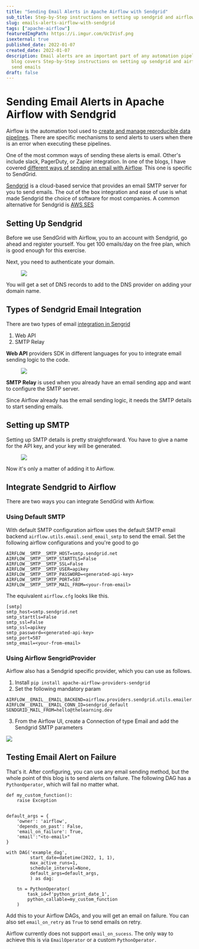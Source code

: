 ```yaml
---
title: "Sending Email Alerts in Apache Airflow with Sendgrid"
sub_title: Step-by-Step instructions on setting up sendgrid and airflow to send emails
slug: emails-alerts-airflow-with-sendgrid
tags: ["apache-airflow"]
featuredImgPath: https://i.imgur.com/UcIVisf.png
isexternal: true
published_date: 2022-01-07
created_date: 2022-01-07
description: Email alerts are an important part of any automation pipeline. The
  blog covers Step-by-Step instructions on setting up sendgrid and airflow to
  send emails
draft: false
---
```

#  Sending Email Alerts in Apache Airflow with Sendgrid

Airflow is the automation tool used to [create and manage reproducible data pipelines](/blog/apache-airflow-introduction/). There are specific mechanisms to send alerts to users when there is an error when executing these pipelines.

One of the most common ways of sending these alerts is email. Other's include slack, PagerDuty, or Zapier integration. In one of the blogs, I have covered [different ways of sending an email with Airflow](/blog/sending-emails-from-airflow/). This one is specific to SendGrid.

[Sendgrid](https://sendgrid.com/) is a cloud-based service that provides an email SMTP server for you to send emails. The out of the box integration and ease of use is what made Sendgrid the choice of software for most companies. A common alternative for Sendgrid is [AWS SES](https://aws.amazon.com/ses/)

## Setting Up Sendgrid

Before we use SendGrid with Airflow, you to an account with Sendgrid, go ahead and register yourself. You get 100 emails/day on the free plan, which is good enough for this exercise.

Next, you need to authenticate your domain. 

<figure>

[![](https://i.imgur.com/t4tNUkM.png)](https://docs.sendgrid.com/ui/account-and-settings/how-to-set-up-domain-authentication#setting-up-domain-authentication)

</figure>

You will get a set of DNS records to add to the DNS provider on adding your domain name.

## Types of Sendgrid Email Integration

There are two types of email [integration in Sengrid](https://app.sendgrid.com/guide/integrate) 

1. Web API
2. SMTP Relay

**Web API** providers SDK in different languages for you to integrate email sending logic to the code. 

<figure>

![](https://i.imgur.com/niZP6eH.png)

</figure>

**SMTP Relay** is used when you already have an email sending app and want to configure the SMTP server. 

Since Airflow already has the email sending logic, it needs the SMTP details to start sending emails.

## Setting up SMTP

Setting up SMTP details is pretty straightforward. You have to give a name for the API key, and your key will be generated.

<figure>

![](https://i.imgur.com/WZCmZpi.png)

</figure>

Now it's only a matter of adding it to Airflow.

## Integrate Sendgrid to Airflow

There are two ways you can integrate SendGrid with Airflow. 

### Using Default SMTP

With default SMTP configuration airflow uses the default SMTP email backend `airflow.utils.email.send_email_smtp` to send the email. Set the following airflow configurations and you're good to go


```
AIRFLOW__SMTP__SMTP_HOST=smtp.sendgrid.net
AIRFLOW__SMTP__SMTP_STARTTLS=False
AIRFLOW__SMTP__SMTP_SSL=False
AIRFLOW__SMTP__SMTP_USER=apikey
AIRFLOW__SMTP__SMTP_PASSWORD=<generated-api-key>
AIRFLOW__SMTP__SMTP_PORT=587
AIRFLOW__SMTP__SMTP_MAIL_FROM=<your-from-email>
```

The equivalent `airflow.cfg` looks like this.

```
[smtp]
smtp_host=smtp.sendgrid.net
smtp_starttls=False
smtp_ssl=False
smtp_ssl=apikey
smtp_password=<generated-api-key>
smtp_port=587
smtp_email=<your-from-email>
```

### Using Airflow SengridProvider

Airflow also has a Sendgrid specific provider, which you can use as follows.

1. Install `pip install apache-airflow-providers-sendgrid`
2. Set the following mandatory param

```
AIRFLOW__EMAIL__EMAIL_BACKEND=airflow.providers.sendgrid.utils.emailer.send_email
AIRFLOW__EMAIL__EMAIL_CONN_ID=sendgrid_default
SENDGRID_MAIL_FROM=hello@thelearning.dev
```

3. From the Airflow UI, create a Connection of type Email and add the Sendgrid SMTP parameters

![](https://i.imgur.com/7qCCjjd.png)

## Testing Email Alert on Failure

That's it. After configuring, you can use any email sending method, but the whole point of this blog is to send alerts on failure. The following DAG has a `PythonOperator`, which will fail no matter what.

```
def my_custom_function():
    raise Exception


default_args = {
    'owner': 'airflow',
    'depends_on_past': False,
    'email_on_failure': True,
    'email':"<to-email>"
}

with DAG('example_dag',
         start_date=datetime(2022, 1, 1),
         max_active_runs=1,
         schedule_interval=None,  
         default_args=default_args,
         ) as dag:

    tn = PythonOperator(
        task_id=f'python_print_date_1',
        python_callable=my_custom_function
    )
```

Add this to your Airflow DAGs, and you will get an email on failure. You can also set `email_on_retry` as `True` to send emails on retry.

Airflow currently does not support `email_on_sucess`. The only way to achieve this is via `EmailOperator` or a custom `PythonOperator.`